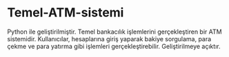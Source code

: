 # Temel-ATM-sistemi
Python ile geliştirilmiştir. Temel bankacılık işlemlerini gerçekleştiren bir ATM sistemidir. Kullanıcılar, hesaplarına giriş yaparak bakiye sorgulama, para çekme ve para yatırma gibi işlemleri gerçekleştirebilir. Geliştirilmeye açıktır.
